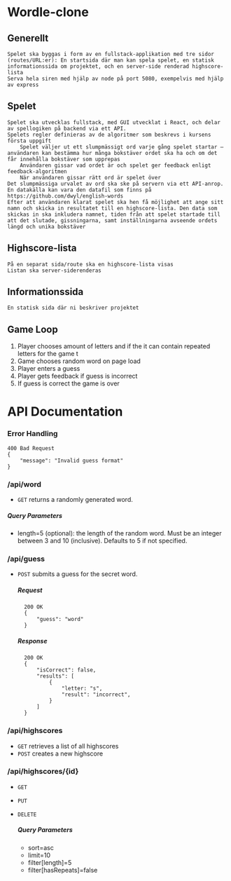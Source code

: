 # Wordle-clone

## Generellt

    Spelet ska byggas i form av en fullstack-applikation med tre sidor (routes/URL:er): En startsida där man kan spela spelet, en statisk informationssida om projektet, och en server-side renderad highscore-lista
    Serva hela siren med hjälp av node på port 5080, exempelvis med hjälp av express

## Spelet

    Spelet ska utvecklas fullstack, med GUI utvecklat i React, och delar av spellogiken på backend via ett API.
    Spelets regler definieras av de algoritmer som beskrevs i kursens första uppgift
        Spelet väljer ut ett slumpmässigt ord varje gång spelet startar – användaren kan bestämma hur många bokstäver ordet ska ha och om det får innehålla bokstäver som upprepas
        Användaren gissar vad ordet är och spelet ger feedback enligt feedback-algoritmen
        När användaren gissar rätt ord är spelet över
    Det slumpmässiga urvalet av ord ska ske på servern via ett API-anrop. En datakälla kan vara den datafil som finns på https://github.com/dwyl/english-words
    Efter att användaren klarat spelet ska hen få möjlighet att ange sitt namn och skicka in resultatet till en highscore-lista. Den data som skickas in ska inkludera namnet, tiden från att spelet startade till att det slutade, gissningarna, samt inställningarna avseende ordets längd och unika bokstäver

## Highscore-lista

    På en separat sida/route ska en highscore-lista visas
    Listan ska server-siderenderas

## Informationssida

    En statisk sida där ni beskriver projektet

## Game Loop
1. Player chooses amount of letters and if the it can contain repeated letters for the game t 
2. Game chooses random word on page load
3. Player enters a guess
4. Player gets feedback if guess is incorrect
5. If guess is correct the game is over


# API Documentation

### Error Handling
    400 Bad Request
    {
        "message": "Invalid guess format"
    }    

### /api/word
* ```GET``` returns a randomly generated word.

##### Query Parameters
* length=5 (optional): the length of the random word. Must be an integer between 3 and 10 (inclusive). Defaults to 5 if not specified.


### /api/guess
* ```POST``` submits a guess for the secret word.

    ##### Request
        200 OK
        {
            "guess": "word"
        }    
    ##### Response
        200 OK
        {
            "isCorrect": false,
            "results": [
                { 
                    "letter: "s", 
                    "result": "incorrect",
                }
            ]
        }    

### /api/highscores
* ```GET``` retrieves a list of all highscores
* ```POST``` creates a new highscore


### /api/highscores/{id}
* ```GET``` 
* ```PUT``` 
* ```DELETE``` 

    ##### Query Parameters
    * sort=asc
    * limit=10
    * filter[length]=5
    * filter[hasRepeats]=false


